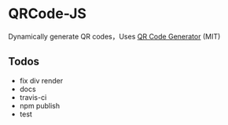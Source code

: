 # QRCode-JS
Dynamically generate QR codes，Uses [QR Code Generator](https://github.com/kazuhikoarase/qrcode-generator) (MIT)

## Todos 
- fix div render
- docs
- travis-ci
- npm publish
- test